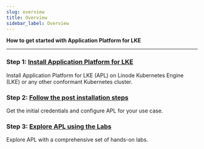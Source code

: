 ```yaml
---
slug: overview
title: Overview
sidebar_label: Overview
---
```


**How to get started with Application Platform for LKE**

---

### Step 1: [Install Application Platform for LKE](installation/overview.md)
Install Application Platform for LKE (APL) on Linode Kubernetes Engine (LKE) or any other conformant Kubernetes cluster.

### Step 2: [Follow the post installation steps ](installation/post-install-steps.md)
Get the initial credentials and configure APL for your use case.

### Step 3: [Explore APL using the Labs](labs/labs-overview.md)
Explore APL with a comprehensive set of hands-on labs.
